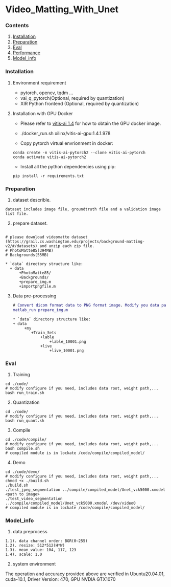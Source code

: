 # Video_Matting_With_Unet
### Contents
1. [Installation](#installation)
2. [Preparation](#preparation)
3. [Eval](#eval)
4. [Performance](#performance)
5. [Model_info](#model_info)

### Installation
1. Environment requirement
    - pytorch, opencv, tqdm ...
    - vai_q_pytorch(Optional, required by quantization)
    - XIR Python frontend (Optional, required by quantization)

2. Installation with GPU Docker

   - Please refer to [vitis-ai 1.4](https://github.com/Xilinx/Vitis-AI/tree/master/) for how to obtain the GPU docker image.
   - ./docker_run.sh xilinx/vitis-ai-gpu:1.4.1.978

   - Copy pytorch virtual envrionment in docker:
   ```shell
   conda create -n vitis-ai-pytorch2 --clone vitis-ai-pytorch
   conda activate vitis-ai-pytorch2
   ```
   - Install all the python dependencies using pip:
   ```shell
   pip install -r requirements.txt
   ```


### Preparation

1. dataset describle.
  ```
  dataset includes image file, groundtruth file and a validation image list file.
  ```
2. prepare dataset.

  ```shell

  # please download videomatte dataset (https://grail.cs.washington.edu/projects/background-matting-v2/#/datasets) and unzip each zip file.
  # PhotoMatte85(394MB)
  # Backgrounds(55MB)
  
  * `data` directory structure like:
    + data
        +PhotoMatte85/
        +Backgrounds/
        +prepare_img.m
        +importpngfile.m
  ```

3. Data pre-processing
 
   ```matlab
   # Convert dicom format data to PNG format image. Modify you data path as needed.
   matlab_run prepare_img.m
    ```
    
   ```
   * `data` directory structure like:
   + data
        +my
           +Train_Sets
               +lable
                   +lable_10001.png
               +live
                   +live_10001.png
    ```
### Eval

1. Training 
  ```shell
  cd ./code/
  # modify configure if you need, includes data root, weight path,...
  bash run_train.sh
  ```
2. Quantization
  ```shell
  cd ./code/
  # modify configure if you need, includes data root, weight path,...
  bash run_quant.sh
  ```
3. Compile
  ```shell
  cd ./code/compile/
  # modify configure if you need, includes data root, weight path,...
  bash compile.sh
  # compiled module is in lockate /code/compile/compiled_model/
  ```
4. Demo
  ```shell
  cd ./code/demo/
  # modify configure if you need, includes data root, weight path,...
  chmod +x ./build.sh
  ./build.sh
  ./test_jpeg_segmentation ../compile/compiled_model/Unet_vck5000.xmodel <path to image>
  ./test_video_segmentation ../compile/compiled_model/Unet_vck5000.xmodel /dev/video0
  # compiled module is in lockate /code/compile/compiled_model/
  ```  

### Model_info

1. data preprocess
```
1.1). data channel order: BGR(0~255)
1.2). resize: 512*512(H*W)
1.3). mean_value: 104, 117, 123
1.4). scale: 1.0
```
2. system environment

The operation and accuracy provided above are verified in Ubuntu20.04.01, cuda-10.1, Driver Version: 470, GPU NVDIA GTX1070
